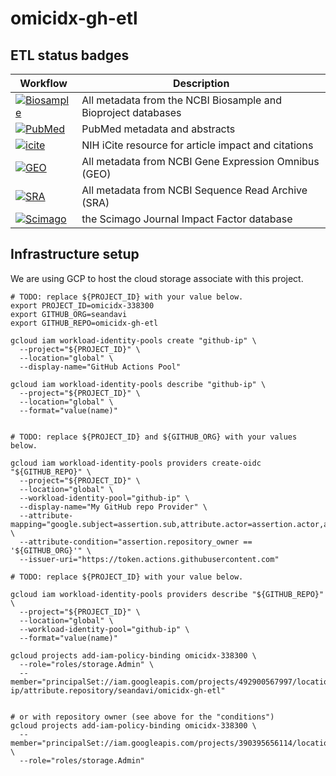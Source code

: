 # omicidx-gh-etl

## ETL status badges

| Workflow | Description |
|-------|------| 
| [![Biosample](https://github.com/seandavi/omicidx-gh-etl/actions/workflows/ncbi_biosample.yaml/badge.svg)](https://github.com/seandavi/omicidx-gh-etl/actions/workflows/ncbi_biosample.yaml) | All metadata from the NCBI Biosample and Bioproject databases |
| [![PubMed](https://github.com/seandavi/omicidx-gh-etl/actions/workflows/pubmed_etl.yaml/badge.svg)](https://github.com/seandavi/omicidx-gh-etl/actions/workflows/pubmed_etl.yaml) | PubMed metadata and abstracts |
| [![icite](https://github.com/seandavi/omicidx-gh-etl/actions/workflows/icite.yaml/badge.svg)](https://github.com/seandavi/omicidx-gh-etl/actions/workflows/icite.yaml) | NIH iCite resource for article impact and citations |
| [![GEO](https://github.com/seandavi/omicidx-gh-etl/actions/workflows/geo.yaml/badge.svg)](https://github.com/seandavi/omicidx-gh-etl/actions/workflows/geo.yaml) | All metadata from NCBI Gene Expression Omnibus (GEO) |
| [![SRA](https://github.com/seandavi/omicidx-gh-etl/actions/workflows/ncbi_sra_etl.yaml/badge.svg)](https://github.com/seandavi/omicidx-gh-etl/actions/workflows/ncbi_sra_etl.yaml) | All metadata from NCBI Sequence Read Archive (SRA) |
| [![Scimago](https://github.com/seandavi/omicidx-gh-etl/actions/workflows/scimago.yaml/badge.svg)](https://github.com/seandavi/omicidx-gh-etl/actions/workflows/scimago.yaml) | the Scimago Journal Impact Factor database | 


## Infrastructure setup

We are using GCP to host the cloud storage associate with this project. 
```
# TODO: replace ${PROJECT_ID} with your value below.
export PROJECT_ID=omicidx-338300
export GITHUB_ORG=seandavi
export GITHUB_REPO=omicidx-gh-etl

gcloud iam workload-identity-pools create "github-ip" \
  --project="${PROJECT_ID}" \
  --location="global" \
  --display-name="GitHub Actions Pool"

gcloud iam workload-identity-pools describe "github-ip" \
  --project="${PROJECT_ID}" \
  --location="global" \
  --format="value(name)"


# TODO: replace ${PROJECT_ID} and ${GITHUB_ORG} with your values below.

gcloud iam workload-identity-pools providers create-oidc "${GITHUB_REPO}" \
  --project="${PROJECT_ID}" \
  --location="global" \
  --workload-identity-pool="github-ip" \
  --display-name="My GitHub repo Provider" \
  --attribute-mapping="google.subject=assertion.sub,attribute.actor=assertion.actor,attribute.repository=assertion.repository,attribute.repository_owner=assertion.repository_owner" \
  --attribute-condition="assertion.repository_owner == '${GITHUB_ORG}'" \
  --issuer-uri="https://token.actions.githubusercontent.com"

# TODO: replace ${PROJECT_ID} with your value below.

gcloud iam workload-identity-pools providers describe "${GITHUB_REPO}" \
  --project="${PROJECT_ID}" \
  --location="global" \
  --workload-identity-pool="github-ip" \
  --format="value(name)"
```


```
gcloud projects add-iam-policy-binding omicidx-338300 \
  --role="roles/storage.Admin" \
  --member="principalSet://iam.googleapis.com/projects/492900567997/locations/global/workloadIdentityPools/github-ip/attribute.repository/seandavi/omicidx-gh-etl" 


# or with repository owner (see above for the "conditions")
gcloud projects add-iam-policy-binding omicidx-338300 \
  --member="principalSet://iam.googleapis.com/projects/390395656114/locations/global/workloadIdentityPools/github/attribute.repository_owner/seandavi" \
  --role="roles/storage.Admin"   

```

